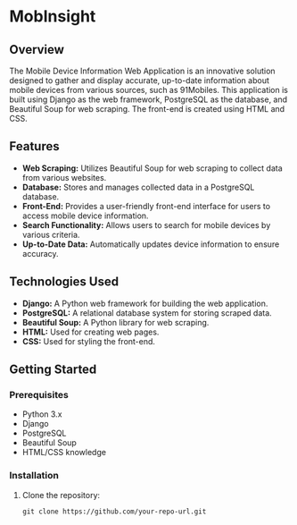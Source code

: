 # MobInsight

## Overview

The Mobile Device Information Web Application is an innovative solution designed to gather and display accurate, up-to-date information about mobile devices from various sources, such as 91Mobiles. This application is built using Django as the web framework, PostgreSQL as the database, and Beautiful Soup for web scraping. The front-end is created using HTML and CSS.

## Features

- **Web Scraping:** Utilizes Beautiful Soup for web scraping to collect data from various websites.
- **Database:** Stores and manages collected data in a PostgreSQL database.
- **Front-End:** Provides a user-friendly front-end interface for users to access mobile device information.
- **Search Functionality:** Allows users to search for mobile devices by various criteria.
- **Up-to-Date Data:** Automatically updates device information to ensure accuracy.

## Technologies Used

- **Django:** A Python web framework for building the web application.
- **PostgreSQL:** A relational database system for storing scraped data.
- **Beautiful Soup:** A Python library for web scraping.
- **HTML:** Used for creating web pages.
- **CSS:** Used for styling the front-end.

## Getting Started

### Prerequisites

- Python 3.x
- Django
- PostgreSQL
- Beautiful Soup
- HTML/CSS knowledge

### Installation

1. Clone the repository:

   ```shell
   git clone https://github.com/your-repo-url.git
